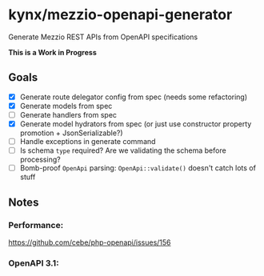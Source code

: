 # kynx/mezzio-openapi-generator

Generate Mezzio REST APIs from OpenAPI specifications

**This is a Work in Progress**

## Goals

* [x] Generate route delegator config from spec (needs some refactoring)
* [x] Generate models from spec
* [ ] Generate handlers from spec
* [x] Generate model hydrators from spec (or just use constructor property promotion + JsonSerializable?)
* [ ] Handle exceptions in generate command
* [ ] Is schema `type` required? Are we validating the schema before processing?
* [ ] Bomb-proof `OpenApi` parsing: `OpenApi::validate()` doesn't catch lots of stuff

## Notes

### Performance:
https://github.com/cebe/php-openapi/issues/156

### OpenAPI 3.1:
